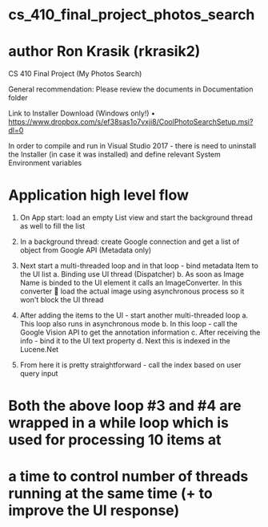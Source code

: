 # cs_410_final_project_photos_search
# author Ron Krasik (rkrasik2)
CS 410 Final Project (My Photos Search)

General recommendation: Please review the documents in Documentation folder

Link to Installer Download (Windows only!)
• https://www.dropbox.com/s/ef38sas1o7vxji8/CoolPhotoSearchSetup.msi?dl=0

In order to compile and run in Visual Studio 2017 - there is need to uninstall the
Installer (in case it was installed) and define relevant System Environment variables

# Application high level flow

1) On App start: load an empty List view and start the background thread as well to fill the list

2) In a background thread: create Google connection and get a list of object from Google API
(Metadata only)

3) Next start a multi-threaded loop and in that loop - bind metadata Item to the UI list
a. Binding use UI thread (Dispatcher)
b. As soon as Image Name is binded to the UI element it calls an ImageConverter.
In this converter  load the actual image using asynchronous process so it won't block the
UI thread

4) After adding the items to the UI - start another multi-threaded loop
a. This loop also runs in asynchronous mode
b. In this loop - call the Google Vision API to get the annotation information
c. After receiving the info - bind it to the UI text property
d. Next this is indexed in the Lucene.Net

5) From here it is pretty straightforward - call the index based on user query input

# Both the above loop #3 and #4 are wrapped in a while loop which is used for processing 10 items at
# a time to control number of threads running at the same time (+ to improve the UI response)

